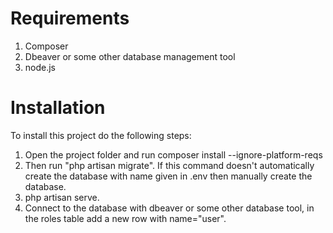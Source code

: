 # Requirements

1. Composer
2. Dbeaver or some other database management tool
3. node.js

# Installation

To install this project do the following steps:

1. Open the project folder and run composer install --ignore-platform-reqs
2. Then run "php artisan migrate". If this command doesn't automatically create the database with name given in .env then manually create the database. 
3. php artisan serve.
4. Connect to the database with dbeaver or some other database tool, in the roles table add a new row with name="user".
